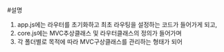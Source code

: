 #설명

1. app.js에는 라우터를 초기화하고 최초 라우팅을 설정하는 코드가 들어가게 되고,
2. core.js에는 MVC추상클래스 및 라우터클래스의 정의가 들어가며
3. 각 폴더별로 목적에 따라 MVC구상클래스를 관리하는 형태가 되어 
